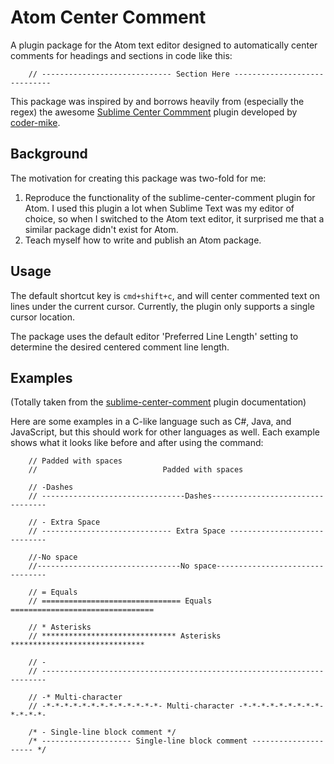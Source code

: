 # Atom Center Comment

A plugin package for the Atom text editor designed to automatically center comments for headings
and sections in code like this:

```
    // ----------------------------- Section Here -----------------------------
```

This package was inspired by and borrows heavily from (especially the regex) the awesome [Sublime Center Commment](https://github.com/coder-mike/sublime-center-comment)
plugin developed by [coder-mike](https://github.com/coder-mike).


## Background

The motivation for creating this package was two-fold for me:

1. Reproduce the functionality of the sublime-center-comment plugin for Atom. I used
this plugin a lot when Sublime Text was my editor of choice, so when I switched to the
Atom text editor, it surprised me that a similar package didn't exist for Atom.
2. Teach myself how to write and publish an Atom package.


## Usage

The default shortcut key is `cmd+shift+c`, and will center commented text on lines under the current cursor. Currently, the
plugin only supports a single cursor location.

The package uses the default editor 'Preferred Line Length' setting to determine the desired centered comment line length.

## Examples

(Totally taken from the [sublime-center-comment](https://github.com/coder-mike/sublime-center-comment) plugin documentation)

Here are some examples in a C-like language such as C#, Java, and JavaScript, but this should work for other languages as well. Each example shows what it looks like before and after using the command:

```
    // Padded with spaces
    //                            Padded with spaces

    // -Dashes
    // --------------------------------Dashes---------------------------------

    // - Extra Space
    // ----------------------------- Extra Space -----------------------------

    //-No space
    //--------------------------------No space--------------------------------

    // = Equals
    // =============================== Equals ================================

    // * Asterisks
    // ****************************** Asterisks ******************************

    // -
    // -----------------------------------------------------------------------

    // -* Multi-character
    // -*-*-*-*-*-*-*-*-*-*-*-*-*- Multi-character -*-*-*-*-*-*-*-*-*-*-*-*-*-

    /* - Single-line block comment */
    /* -------------------- Single-line block comment --------------------- */
```
